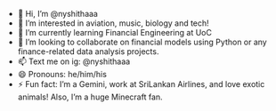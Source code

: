 - 👋 Hi, I’m @nyshithaaa
- 👀 I’m interested in aviation, music, biology and tech!
- 🌱 I’m currently learning Financial Engineering at UoC
- 💞️ I’m looking to collaborate on financial models using Python or any finance-related data analysis projects.
- 📫 Text me on ig: @nyshithaaa
- 😄 Pronouns: he/him/his
- ⚡ Fun fact: I’m a Gemini, work at SriLankan Airlines, and love exotic animals! Also, I’m a huge Minecraft fan.

